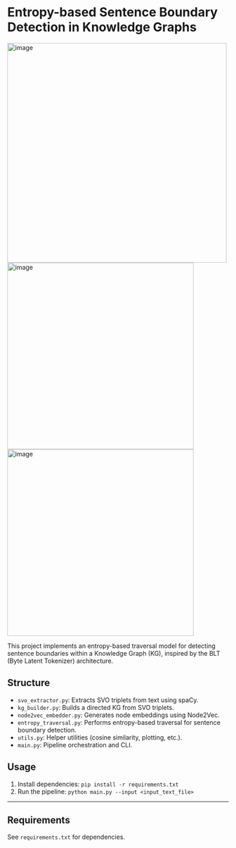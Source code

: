 # Entropy-based Sentence Boundary Detection in Knowledge Graphs


<img width="499" alt="image" src="https://github.com/user-attachments/assets/07fbae3f-108f-4cf0-8edd-e411c77f0d3f" />
<img width="424" alt="image" src="https://github.com/user-attachments/assets/cf99cdb5-3258-4194-91e6-7db5729bf0d2" />
<img width="424" alt="image" src="https://github.com/user-attachments/assets/f104c8d4-fe69-4d3d-a0ca-0e2ec9189700" />


This project implements an entropy-based traversal model for detecting sentence boundaries within a Knowledge Graph (KG), inspired by the BLT (Byte Latent Tokenizer) architecture.

## Structure
- `svo_extractor.py`: Extracts SVO triplets from text using spaCy.
- `kg_builder.py`: Builds a directed KG from SVO triplets.
- `node2vec_embedder.py`: Generates node embeddings using Node2Vec.
- `entropy_traversal.py`: Performs entropy-based traversal for sentence boundary detection.
- `utils.py`: Helper utilities (cosine similarity, plotting, etc.).
- `main.py`: Pipeline orchestration and CLI.

## Usage
1. Install dependencies: `pip install -r requirements.txt`
2. Run the pipeline: `python main.py --input <input_text_file>`

---

## Requirements
See `requirements.txt` for dependencies.
